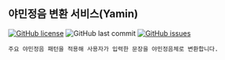 ## 야민정음 변환 서비스(Yamin)  
[![GitHub license](https://img.shields.io/github/license/ESTO-NETWORK/yamin?style=for-the-badge)](https://github.com/ESTO-NETWORK/yamin/blob/master/LICENSE)
![GitHub last commit](https://img.shields.io/github/last-commit/ESTO-NETWORK/yamin?style=for-the-badge)
[![GitHub issues](https://img.shields.io/github/issues/ESTO-NETWORK/yamin?style=for-the-badge)](https://github.com/ESTO-NETWORK/yamin/issues)  
~~~
주요 야민정음 패턴을 적용해 사용자가 입력한 문장을 야민정음체로 변환합니다.
~~~
